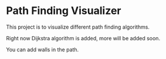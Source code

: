 # Path Finding Visualizer

This project is to visualize different path finding algorithms.

Right now Dijkstra algorithm is added, more will be added soon.

You can add walls in the path.
